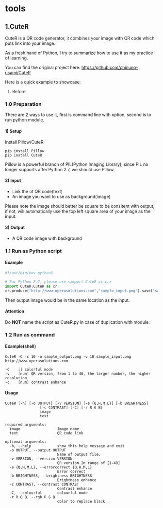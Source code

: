 # tools

## 1.CuteR
CuteR is a QR code generator, it combines your image with QR code which puts link into your image.

As a fresh hand of Python, I try to summarize how to use it as my practice of learning.

You can find the original project here: https://github.com/chinuno-usami/CuteR

Here is a quick example to showcase:
1. Before


### 1.0 Preparation
There are 2 ways to use it, first is command line with option, second is to run python module.

#### 1) Setup
Install Pillow/CuteR
```shell
pip install Pillow
pip install CuteR
```
Pillow is a powerful branch of PIL(Python Imaging Library), since PIL no longer supports after Python 2.7, we should use Pillow.

#### 2) Input
* Link the of QR code(text)
* An image you want to use as background(image)

Please note the image should better be square to be consitent with output, if not, will automatically use the top left square area of your image as the input.

#### 3) Output
* A QR code image with background

### 1.1 Run as Python script

#### Example
```python
#!/usr/bin/env python3

# For Python 2.7, please use <import CuteR as cr>
import CuteR.CuteR as cr
cr.produce("http://www.operasolutions.com","sample_input.png").save("sample_output.png")
```
Then output image would be in the same location as the input.

#### Attention
Do **NOT** name the script as CuteR.py in case of duplication with module.

### 1.2 Run as command

#### Example(shell)
```shell
CuteR -C -c 10 -o sample_output.png -v 10 sample_input.png http://www.operasolutions.com
```
```
-C    [] colorful mode
-v    [num] QR version, from 1 to 40, the larger number, the higher resolution
-c    [num] contrast enhance
```

#### Usage
```shell
CuteR [-h] [-o OUTPUT] [-v VERSION] [-e {Q,H,M,L}] [-b BRIGHTNESS]
                [-c CONTRAST] [-C] [-r R G B]
                image
                text
```
```
required arguments:
  image                 Image name
  text                  QR code link

optional arguments:
  -h, --help            show this help message and exit
  -o OUTPUT, --output OUTPUT
                        Name of output file.
  -v VERSION, --version VERSION
                        QR version.In range of [1-40]
  -e {Q,H,M,L}, --errorcorrect {Q,H,M,L}
                        Error correct
  -b BRIGHTNESS, --brightness BRIGHTNESS
                        Brightness enhance
  -c CONTRAST, --contrast CONTRAST
                        Contrast enhance
  -C, --colourful       colourful mode
  -r R G B, --rgb R G B
                        color to replace black
```
